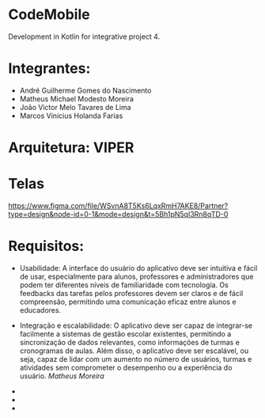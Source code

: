 # CodeMobile
Development in Kotlin for integrative project 4.

# Integrantes:
- André Guilherme Gomes do Nascimento
- Matheus Michael Modesto Moreira
- João Victor Melo Tavares de Lima
- Marcos Vinícius Holanda Farias

# Arquitetura: VIPER

# Telas
https://www.figma.com/file/WSvnA8T5Ks6LqxRmH7AKE8/Partner?type=design&node-id=0-1&mode=design&t=5Bh1pN5qI3Rn8qTD-0

# Requisitos:
- Usabilidade:
  A interface do usuário do aplicativo deve ser intuitiva e fácil de usar, especialmente para alunos, professores e administradores que podem ter diferentes níveis de familiaridade com tecnologia.
Os feedbacks das tarefas pelos professores devem ser claros e de fácil compreensão, permitindo uma comunicação eficaz entre alunos e educadores.

- Integração e escalabilidade:
  O aplicativo deve ser capaz de integrar-se facilmente a sistemas de gestão escolar existentes, permitindo a sincronização de dados relevantes, como informações de turmas e cronogramas de aulas.
Além disso, o aplicativo deve ser escalável, ou seja, capaz de lidar com um aumento no número de usuários, turmas e atividades sem comprometer o desempenho ou a experiência do usuário.
*Matheus Moreira*

-
-
-
